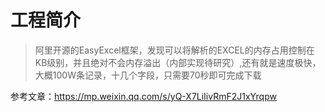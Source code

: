 # 工程简介
>阿里开源的EasyExcel框架，发现可以将解析的EXCEL的内存占用控制在KB级别，并且绝对不会内存溢出（内部实现待研究）,还有就是速度极快，大概100W条记录，十几个字段，只需要70秒即可完成下载

参考文章：https://mp.weixin.qq.com/s/yQ-X7LiIivRmF2J1xYrqpw

